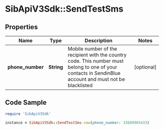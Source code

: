 # SibApiV3Sdk::SendTestSms

## Properties

Name | Type | Description | Notes
------------ | ------------- | ------------- | -------------
**phone_number** | **String** | Mobile number of the recipient with the country code. This number must belong to one of your contacts in SendinBlue account and must not be blacklisted | [optional] 

## Code Sample

```ruby
require 'SibApiV3Sdk'

instance = SibApiV3Sdk::SendTestSms.new(phone_number: 33689965433)
```


